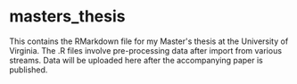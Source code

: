 # masters_thesis
This contains the RMarkdown file for my Master's thesis at the University of Virginia. The .R files involve pre-processing data after import from various streams. Data will be uploaded here after the accompanying paper is published.

